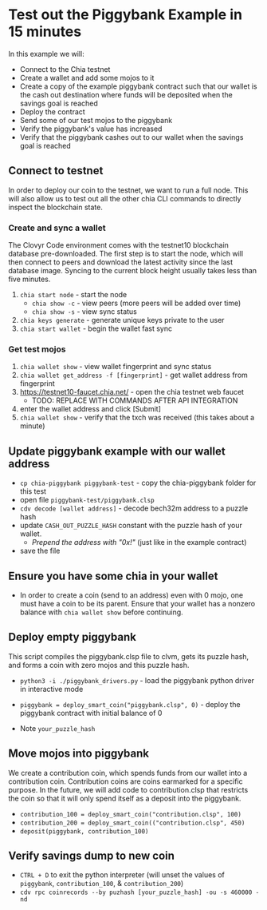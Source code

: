 # Test out the Piggybank Example in 15 minutes

In this example we will:
 - Connect to the Chia testnet
 - Create a wallet and add some mojos to it
 - Create a copy of the example piggybank contract such that our wallet is the cash out destination where funds will be deposited when the savings goal is reached
 - Deploy the contract 
 - Send some of our test mojos to the piggybank
 - Verify the piggybank's value has increased
 - Verify that the piggybank cashes out to our wallet when the savings goal is reached

## Connect to testnet
In order to deploy our coin to the testnet, we want to run a full node. This will also allow us to test out all the other chia CLI commands to directly inspect the blockchain state. 

### Create and sync a wallet
The Clovyr Code environment comes with the testnet10 blockchain database pre-downloaded. The first step is to start the node, which will then connect to peers and download the latest activity since the last database image. Syncing to the current block height usually takes less than five minutes. 

1. `chia start node` - start the node
   - `chia show -c` - view peers (more peers will be added over time)
   - `chia show -s` - view sync status 
2. `chia keys generate` - generate unique keys private to the user
3. `chia start wallet` - begin the wallet fast sync

### Get test mojos
1. `chia wallet show` - view wallet fingerprint and sync status
2. `chia wallet get_address -f [fingerprint]` - get wallet address from fingerprint
3. https://testnet10-faucet.chia.net/ - open the chia testnet web faucet
   - TODO: REPLACE WITH COMMANDS AFTER API INTEGRATION
4. enter the wallet address and click [Submit]
5. `chia wallet show` - verify that the txch was received (this takes about a minute)

## Update piggybank example with our wallet address
 - `cp chia-piggybank piggybank-test` - copy the chia-piggybank folder for this test
 - open file `piggybank-test/piggybank.clsp`
 - `cdv decode [wallet address]` - decode bech32m address to a puzzle hash
 - update `CASH_OUT_PUZZLE_HASH` constant with the puzzle hash of your wallet. 
    - *Prepend the address with "0x!"* (just like in the example contract)
 - save the file

## Ensure you have some chia in your wallet

 - In order to create a coin (send to an address) even with 0 mojo, one must
   have a coin to be its parent.  Ensure that your wallet has a nonzero balance
   with `chia wallet show` before continuing.

## Deploy empty piggybank
This script compiles the piggybank.clsp file to clvm, gets its puzzle hash, and forms a coin with zero mojos and this puzzle hash. 

- `python3 -i ./piggybank_drivers.py` - load the piggybank python driver in interactive mode
- `piggybank = deploy_smart_coin("piggybank.clsp", 0)` - deploy the piggybank contract with initial balance of 0

- Note `your_puzzle_hash`

## Move mojos into piggybank
We create a contribution coin, which spends funds from our wallet into a contribution coin. Contribution coins are coins earmarked for a specific purpose. In the future, we will add code to contribution.clsp that restricts the coin so that it will only spend itself as a deposit into the piggybank. 

 - `contribution_100 = deploy_smart_coin("contribution.clsp", 100)`
 - `contribution_200 = deploy_smart_coin(("contribution.clsp", 450)`
 - `deposit(piggybank, contribution_100)`

## Verify savings dump to new coin
 - `CTRL + D` to exit the python interpreter (will unset the values of `piggybank`, `contribution_100`, & `contribution_200`)
 - `cdv rpc coinrecords --by puzhash [your_puzzle_hash] -ou -s 460000 -nd`
